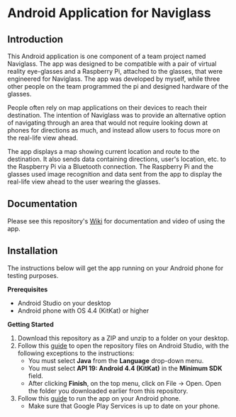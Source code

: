 # Android Application for Naviglass

## Introduction
This Android application is one component of a team project named Naviglass. The app was designed to be compatible with a pair of virtual reality eye-glasses and a Raspberry Pi, attached to the glasses, that were engineered for Naviglass. The app was developed by myself, while three other people on the team programmed the pi and designed hardware of the glasses. 

People often rely on map applications on their devices to reach their destination. The intention of Naviglass was to provide an alternative option of navigating through an area that would not require looking down at phones for directions as much, and instead allow users to focus more on the real-life view ahead. 

The app displays a map showing current location and route to the destination. It also sends data containing directions, user's location, etc. to the Raspberry Pi via a Bluetooth connection. The Raspberry Pi and the glasses used image recognition and data sent from the app to display the real-life view ahead to the user wearing the glasses. 

## Documentation
Please see this repository's [Wiki](https://github.com/yeongeunkwon/Android-App-Naviglass/wiki) for documentation and video of using the app. 

## Installation 
The instructions below will get the app running on your Android phone for testing purposes. 

**Prerequisites**
* Android Studio on your desktop 
* Android phone with OS 4.4 (KitKat) or higher

**Getting Started**
1. Download this repository as a ZIP and unzip to a folder on your desktop. 
1. Follow this [guide](https://developer.android.com/training/basics/firstapp/creating-project) to open the repository files on Android Studio, with the following exceptions to the instructions:  
    * You must select **Java** from the **Language** drop-down menu. 
    * You must select **API 19: Android 4.4 (KitKat)** in the **Minimum SDK** field. 
    * After clicking **Finish**, on the top menu, click on File -> Open. Open the folder you downloaded earlier from this repository. 
1. Follow this [guide](https://developer.android.com/training/basics/firstapp/running-app) to run the app on your Android phone. 
    * Make sure that Google Play Services is up to date on your phone. 

